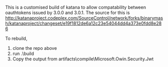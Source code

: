 This is a customised build of katana to allow compatability between oauthtokens issued by 3.0.0 and 3.0.1. The source for this is http://katanaproject.codeplex.com/SourceControl/network/forks/binarymash/katanaproject/changeset/e19f1812de6a12c23e54044dd4a373e0fdd8e286

To rebuild, 

1. clone the repo above
2. run .\build
3. Copy the output from artifacts\compile\Microsoft.Owin.Security.Jwt